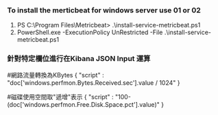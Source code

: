 ### To install the merticbeat for windows server use 01 or 02 ###
01. PS C:\Program Files\Metricbeat> .\install-service-metricbeat.ps1
02. PowerShell.exe -ExecutionPolicy UnRestricted -File .\install-service-metricbeat.ps1


### 針對特定欄位進行在Kibana JSON Input 運算 ###
#網路流量轉換為KBytes
{ "script" : "doc['windows.perfmon.Bytes.Received.sec'].value / 1024" }

#磁碟使用空間取"遞增"表示
{ "script" : "100-(doc['windows.perfmon.Free.Disk.Space.pct'].value)" }
